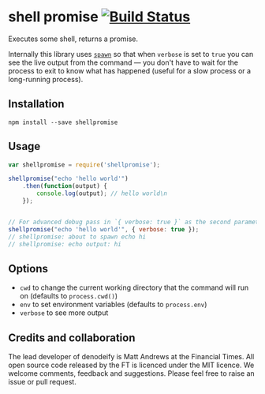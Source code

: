 # shell promise [![Build Status](https://travis-ci.org/matthew-andrews/shellpromise.svg?branch=master)](https://travis-ci.org/matthew-andrews/shellpromise)

Executes some shell, returns a promise.

Internally this library uses [`spawn`](https://nodejs.org/api/child_process.html#child_process_child_process_spawn_command_args_options) so that when `verbose` is set to `true` you can see the live output from the command — you don't have to wait for the process to exit to know what has happened (useful for a slow process or a long-running process).

## Installation

```
npm install --save shellpromise
```

## Usage

```js
var shellpromise = require('shellpromise');

shellpromise("echo 'hello world'")
	.then(function(output) {
		console.log(output); // hello world\n
	});


// For advanced debug pass in `{ verbose: true }` as the second parameter
shellpromise("echo 'hello world'", { verbose: true });
// shellpromise: about to spawn echo hi
// shellpromise: echo output: hi
```

## Options

- `cwd` to change the current working directory that the command will run on (defaults to `process.cwd()`)
- `env` to set environment variables (defaults to `process.env`)
- `verbose` to see more output

## Credits and collaboration

The lead developer of denodeify is Matt Andrews at the Financial Times. All open source code released by the FT is licenced under the MIT licence. We welcome comments, feedback and suggestions. Please feel free to raise an issue or pull request.
